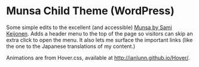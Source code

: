# Munsa Child Theme (WordPress)

Some simple edits to the excellent (and accessible) [Munsa by Sami Keijonen](https://foxland.fi/downloads/munsa/). Adds a header menu to the top of the page so visitors can skip an extra click to open the menu.  It also lets me surface the important links (like the one to the Japanese translations of my content.)

Animations are from Hover.css, available at http://ianlunn.github.io/Hover/.